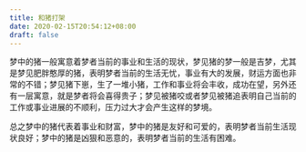 ```yaml
---
title: 和猪打架
date: 2020-02-15T20:54:12+08:00
draft: false
---
```


梦中的猪一般寓意着梦者当前的事业和生活的现状，梦见猪的梦一般是吉梦，尤其是梦见肥胖憨厚的猪，表明梦者当前的生活无忧，事业有大的发展，财运方面也非常的不错；梦见猪下崽，生了一堆小猪，工作和事业将会丰收，成功在望，另外还有一层寓意，就是梦者将会喜得贵子；梦见被猪咬或者梦见被猪追表明自己当前的工作或事业进展的不顺利，压力过大才会产生这样的梦境。

总之梦中的猪代表着事业和财富，梦中的猪是友好和可爱的，表明梦者当前生活现状良好；梦中的猪是凶狠和恶意的，表明梦者当前的生活有困难。

